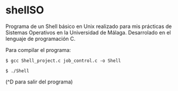# shellSO

Programa de un Shell básico en Unix realizado para mis prácticas de Sistemas Operativos en la Universidad de Málaga. Desarrolado en el lenguaje de programación C.

Para compilar el programa:

    $ gcc Shell_project.c job_control.c -o Shell
   
    $ ./Shell  
   
 (^D para salir del programa) 
